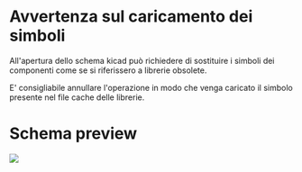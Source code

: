 # Avvertenza sul caricamento dei simboli
All'apertura dello schema kicad può richiedere di sostituire i simboli dei componenti come se si riferissero a librerie obsolete.

E' consigliabile annullare l'operazione in modo che venga caricato il simbolo presente nel file cache delle librerie.

Schema preview
=====================
<img src="https://cdn.rawgit.com/raspibo/HotAirGun/885d4312/kicad/Plot/HotAirGun.svg">


